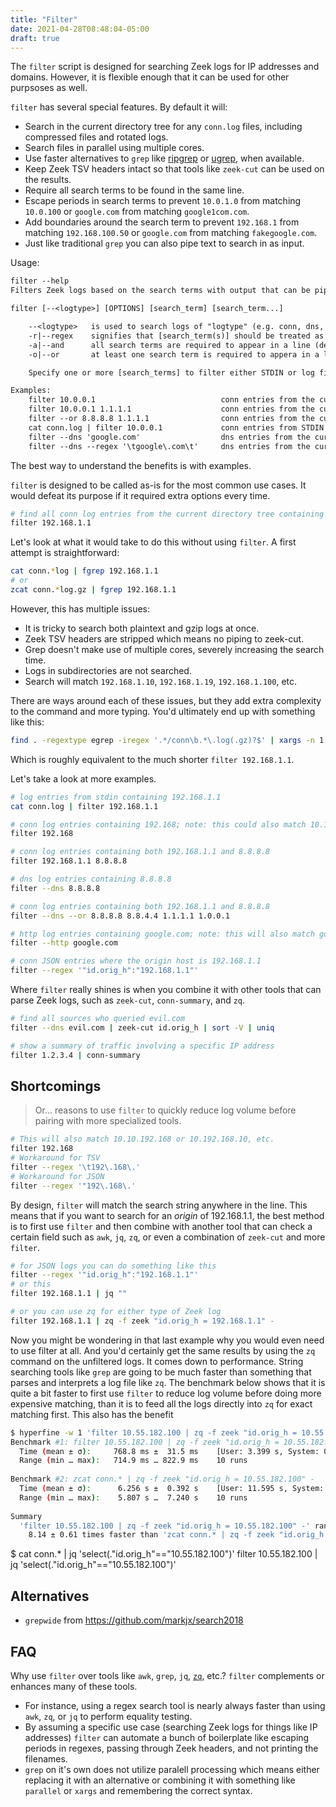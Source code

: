 ```yaml
---
title: "Filter"
date: 2021-04-28T08:48:04-05:00
draft: true
---
```


The `filter` script is designed for searching Zeek logs for IP addresses and domains. However, it is flexible enough that it can be used for other purpsoses as well. 

`filter` has several special features. By default it will:
- Search in the current directory tree for any `conn.log` files, including compressed files and rotated logs.
- Search files in parallel using multiple cores.
- Use faster alternatives to `grep` like [ripgrep](https://github.com/BurntSushi/ripgrep) or [ugrep](https://github.com/Genivia/ugrep), when available.
- Keep Zeek TSV headers intact so that tools like `zeek-cut` can be used on the results.
- Require all search terms to be found in the same line.
- Escape periods in search terms to prevent `10.0.1.0` from matching `10.0.100` or `google.com` from matching `google1com.com`.
- Add boundaries around the search term to prevent `192.168.1` from matching `192.168.100.50` or `google.com` from matching `fakegoogle.com`.
- Just like traditional `grep` you can also pipe text to search in as input.

Usage: 

```txt
filter --help
Filters Zeek logs based on the search terms with output that can be piped to zeek-cut or other tools that can read Zeek logs.

filter [--<logtype>] [OPTIONS] [search_term] [search_term...]

    --<logtype>   is used to search logs of "logtype" (e.g. conn, dns, etc) in the current directory tree (default: conn)
    -r|--regex    signifies that [search_term(s)] should be treated as regexes
    -a|--and      all search terms are required to appear in a line (default)
    -o|--or       at least one search term is required to appera in a line

    Specify one or more [search_terms] to filter either STDIN or log files. Lines must match all search terms.

Examples:
    filter 10.0.0.1                            conn entries from the current directory tree that match the IP
    filter 10.0.0.1 1.1.1.1                    conn entries from the current directory tree that match the pair of IPs
    filter --or 8.8.8.8 1.1.1.1                conn entries from the current directory tree that match either of IPs
    cat conn.log | filter 10.0.0.1             conn entries from STDIN that match the IP
    filter --dns 'google.com'                  dns entries from the current directory tree that match the domain or any subdomains
    filter --dns --regex '\tgoogle\.com\t'     dns entries from the current directory tree that match the regex

```

The best way to understand the benefits is with examples.

`filter` is designed to be called as-is for the most common use cases. It would defeat its purpose if it required extra options every time.

```bash
# find all conn log entries from the current directory tree containing 192.168.1.1
filter 192.168.1.1
```

Let's look at what it would take to do this without using `filter`. A first attempt is straightforward:

```bash
cat conn.*log | fgrep 192.168.1.1
# or
zcat conn.*log.gz | fgrep 192.168.1.1
```

However, this has multiple issues:
- It is tricky to search both plaintext and gzip logs at once.
- Zeek TSV headers are stripped which means no piping to zeek-cut.
- Grep doesn't make use of multiple cores, severely increasing the search time.
- Logs in subdirectories are not searched.
- Search will match `192.168.1.10`, `192.168.1.19`, `192.168.1.100`, etc.

There are ways around each of these issues, but they add extra complexity to the command and more typing. You'd ultimately end up with something like this:

```bash
find . -regextype egrep -iregex '.*/conn\b.*\.log(.gz)?$' | xargs -n 1 -P 12 zgrep -e '^#' -e '\b192\.168\.1\.1\b'
```

Which is roughly equivalent to the much shorter `filter 192.168.1.1`.

Let's take a look at more examples.

```bash
# log entries from stdin containing 192.168.1.1
cat conn.log | filter 192.168.1.1

# conn log entries containing 192.168; note: this could also match 10.10.192.168
filter 192.168

# conn log entries containing both 192.168.1.1 and 8.8.8.8
filter 192.168.1.1 8.8.8.8

# dns log entries containing 8.8.8.8
filter --dns 8.8.8.8

# conn log entries containing both 192.168.1.1 and 8.8.8.8
filter --dns --or 8.8.8.8 8.8.4.4 1.1.1.1 1.0.0.1

# http log entries containing google.com; note: this will also match google.com.fake.com
filter --http google.com

# conn JSON entries where the origin host is 192.168.1.1
filter --regex '"id.orig_h":"192.168.1.1"'
```

Where `filter` really shines is when you combine it with other tools that can parse Zeek logs, such as `zeek-cut`, `conn-summary`, and `zq`.


```bash
# find all sources who queried evil.com
filter --dns evil.com | zeek-cut id.orig_h | sort -V | uniq

# show a summary of traffic involving a specific IP address
filter 1.2.3.4 | conn-summary
```

## Shortcomings

> Or... reasons to use `filter` to quickly reduce log volume before pairing with more specialized tools.

```bash
# This will also match 10.10.192.168 or 10.192.168.10, etc.
filter 192.168
# Workaround for TSV
filter --regex '\t192\.168\.'
# Workaround for JSON
filter --regex '"192\.168\.'
```

By design, `filter` will match the search string anywhere in the line. This means that if you want to search for an _origin_ of 192.168.1.1, the best method is to first use `filter` and then combine with another tool that can check a certain field such as `awk`, `jq`, `zq`, or even a combination of `zeek-cut` and more `filter`. 

```bash
# for JSON logs you can do something like this
filter --regex '"id.orig_h":"192.168.1.1"'
# or this
filter 192.168.1.1 | jq ""

# or you can use zq for either type of Zeek log
filter 192.168.1.1 | zq -f zeek "id.orig_h = 192.168.1.1" -
```

Now you might be wondering in that last example why you would even need to use filter at all. And you'd certainly get the same results by using the `zq` command on the unfiltered logs. It comes down to performance. String searching tools like `grep` are going to be much faster than something that parses and interprets a log file like `zq`. The benchmark below shows that it is quite a bit faster to first use `filter` to reduce log volume before doing more expensive matching, than it is to feed all the logs directly into `zq` for exact matching first. This also has the benefit 

```bash
$ hyperfine -w 1 'filter 10.55.182.100 | zq -f zeek "id.orig_h = 10.55.182.100" -' 'zcat conn.* | zq -f zeek "id.orig_h = 10.55.182.100" -'
Benchmark #1: filter 10.55.182.100 | zq -f zeek "id.orig_h = 10.55.182.100" -
  Time (mean ± σ):     768.8 ms ±  31.5 ms    [User: 3.399 s, System: 0.262 s]
  Range (min … max):   714.9 ms … 822.9 ms    10 runs
 
Benchmark #2: zcat conn.* | zq -f zeek "id.orig_h = 10.55.182.100" -
  Time (mean ± σ):      6.256 s ±  0.392 s    [User: 11.595 s, System: 0.466 s]
  Range (min … max):    5.807 s …  7.240 s    10 runs
 
Summary
  'filter 10.55.182.100 | zq -f zeek "id.orig_h = 10.55.182.100" -' ran
    8.14 ± 0.61 times faster than 'zcat conn.* | zq -f zeek "id.orig_h = 10.55.182.100" -'
```

$ cat conn.* | jq 'select(."id.orig_h"=="10.55.182.100")'
filter 10.55.182.100 | jq 'select(."id.orig_h"=="10.55.182.100")'

## Alternatives
- `grepwide` from https://github.com/markjx/search2018

## FAQ

Why use `filter` over tools like `awk`, `grep`, `jq`, [`zq`](https://github.com/brimdata/zed/blob/main/cmd/zed/README.md#zq), etc.? `filter` complements or enhances many of these tools. 
- For instance, using a regex search tool is nearly always faster than using `awk`, `zq`, or `jq` to perform equality testing. 
- By assuming a specific use case (searching Zeek logs for things like IP addresses) `filter` can automate a bunch of boilerplate like escaping periods in regexes, passing through Zeek headers, and not printing the filenames.
- `grep` on it's own does not utilize paralell processing which means either replacing it with an alternative or combining it with something like `parallel` or `xargs` and remembering the correct syntax.

